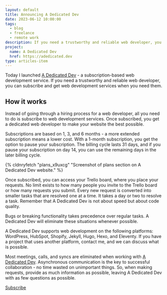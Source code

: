 ```yaml
---
layout: default
title: Announcing A Dedicated Dev
date: 2023-06-12 10:00:00
tags:
  - blog
  - freelance
  - remote work
description: If you need a trustworthy and reliable web developer, you can subscribe to A Dedicated Dev and get web development services when you need them.
project:
  name: A Dedicated Dev
  href: https://adedicated.dev
type: articles-item
---
```


Today I launched [A Dedicated Dev](https://www.producthunt.com/posts/a-dedicated-dev) - a subscription-based web development service. If you need a trustworthy and reliable web developer, you can subscribe and get web development services when you need them.

## How it works

Instead of going through a hiring process for a web developer, all you need to do is subscribe to web development services. Once subscribed, you get a dedicated web developer to make your website the best possible.

Subscriptions are based on 1, 3, and 6 months - a more extended subscription means a lower cost. With a 1-month subscription, you get the option to pause your subscription. The billing cycle lasts 31 days, and if you pause your subscription on day 14, you can use the remaining days in the later billing cycle.

{% cldnryfetch "plans_x9uxcg" "Screenshot of plans section on A Dedicated Dev website." %}

Once subscribed, you can access your Trello board, where you place your requests. No limit exists to how many people you invite to the Trello board or how many requests you submit. Every new request is converted into smaller tasks that are resolved one at a time. It takes a day or two to resolve a task. Remember that A Dedicated Dev is not about speed but about code quality.

Bugs or breaking functionality takes precedence over regular tasks. A Dedicated Dev will eliminate these situations whenever possible.

A Dedicated Dev supports web development on the following platforms: WordPress, HubSpot, Shopify, Jekyll, Hugo, Hexo, and Eleventy. If you have a project that uses another platform, contact me, and we can discuss what is possible.

Most meetings, calls, and syncs are eliminated when working with [A Dedicated Dev](https://adedicated.dev/). Asynchronous communication is the key to successful collaboration - no time wasted on unimportant things. So, when making requests, provide as much information as possible, leaving A Dedicated Dev with as few questions as possible.


<p class="df jcc"><a class="button button--inverse" href="https://adedicated.dev/#subscribe">Subscribe</a></p>
